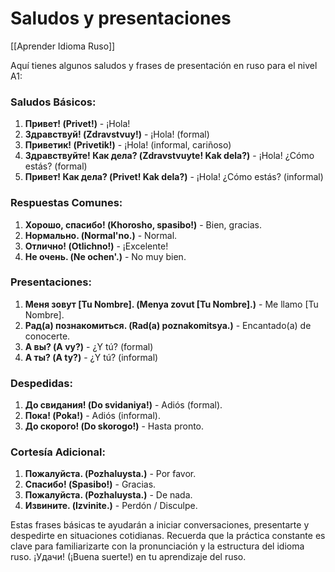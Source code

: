# Saludos y presentaciones

[[Aprender Idioma Ruso]]

Aquí tienes algunos saludos y frases de presentación en ruso para el nivel A1:

### Saludos Básicos:

1. **Привет! (Privet!)** - ¡Hola!
2. **Здравствуй! (Zdravstvuy!)** - ¡Hola! (formal)
3. **Приветик! (Privetik!)** - ¡Hola! (informal, cariñoso)
4. **Здравствуйте! Как дела? (Zdravstvuyte! Kak dela?)** - ¡Hola! ¿Cómo estás? (formal)
5. **Привет! Как дела? (Privet! Kak dela?)** - ¡Hola! ¿Cómo estás? (informal)

### Respuestas Comunes:

1. **Хорошо, спасибо! (Khorosho, spasibo!)** - Bien, gracias.
2. **Нормально. (Normal'no.)** - Normal.
3. **Отлично! (Otlichno!)** - ¡Excelente!
4. **Не очень. (Ne ochen'.)** - No muy bien.

### Presentaciones:

1. **Меня зовут [Tu Nombre]. (Menya zovut [Tu Nombre].)** - Me llamo [Tu Nombre].
2. **Рад(а) познакомиться. (Rad(a) poznakomitsya.)** - Encantado(a) de conocerte.
3. **А вы? (A vy?)** - ¿Y tú? (formal)
4. **А ты? (A ty?)** - ¿Y tú? (informal)

### Despedidas:

1. **До свидания! (Do svidaniya!)** - Adiós (formal).
2. **Пока! (Poka!)** - Adiós (informal).
3. **До скорого! (Do skorogo!)** - Hasta pronto.

### Cortesía Adicional:

1. **Пожалуйста. (Pozhaluysta.)** - Por favor.
2. **Спасибо! (Spasibo!)** - Gracias.
3. **Пожалуйста. (Pozhaluysta.)** - De nada.
4. **Извините. (Izvinite.)** - Perdón / Disculpe.

Estas frases básicas te ayudarán a iniciar conversaciones, presentarte y despedirte en situaciones cotidianas. Recuerda que la práctica constante es clave para familiarizarte con la pronunciación y la estructura del idioma ruso. ¡Удачи! (¡Buena suerte!) en tu aprendizaje del ruso.